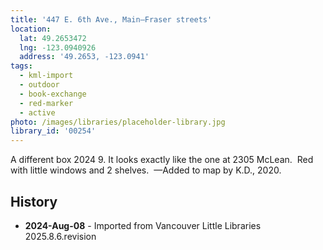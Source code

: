 ```yaml
---
title: '447 E. 6th Ave., Main—Fraser streets'
location:
  lat: 49.2653472
  lng: -123.0940926
  address: '49.2653, -123.0941'
tags:
  - kml-import
  - outdoor
  - book-exchange
  - red-marker
  - active
photo: /images/libraries/placeholder-library.jpg
library_id: '00254'
---
```

A different box 2024 9.
It looks exactly like the one at 2305 McLean. 
Red with little windows and 2 shelves. 
—Added to map by K.D., 2020.

## History
- **2024-Aug-08** - Imported from Vancouver Little Libraries 2025.8.6.revision
